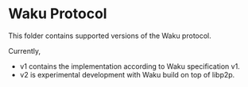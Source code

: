 # Waku Protocol

This folder contains supported versions of the Waku protocol.

Currently,
- v1 contains the implementation according to Waku specification v1.
- v2 is experimental development with Waku build on top of libp2p.
